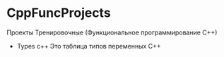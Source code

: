 # CppFuncProjects
Проекты Тренировочные (Функциональное программирование С++)
- Types c++ Это таблица типов переменных C++
